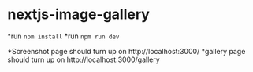 # nextjs-image-gallery
*run `npm install`
*run `npm run dev`

*Screenshot page should turn up on http://localhost:3000/
*gallery page should turn up on http://localhost:3000/gallery
